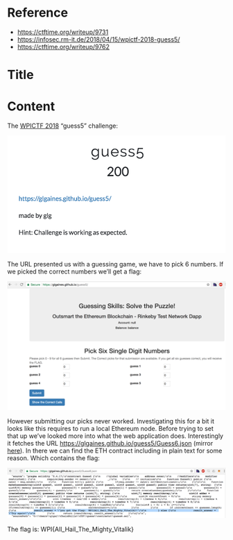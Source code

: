 # Reference

[//]: <> (文章所涉及到的技术点、WriteUp的链接)

* https://ctftime.org/writeup/9731
* https://infosec.rm-it.de/2018/04/15/wpictf-2018-guess5/
* https://ctftime.org/writeup/9762

# Title

[//]: <> (题目)



# Content

[//]: <> (WriteUp内容)


The [WPICTF 2018](https://ctf.wpictf.xyz/) “guess5” challenge:

![](Resource/1.png)

The URL presented us with a guessing game, we have to pick 6 numbers. If we picked the correct numbers we’ll get a flag:

![](Resource/2.png)

However submitting our picks never worked. Investigating this for a bit it looks like this requires to run a local Ethereum node. Before trying to set that up we’ve looked more into what the web application does. Interestingly it fetches the URL https://glgaines.github.io/guess5/Guess6.json (mirror [here](https://infosec.rm-it.de/ctf/wpictf2018/guess5/Guess6.json)). In there we can find the ETH contract including in plain text for some reason. Which contains the flag:

![](Resource/3.png)

The flag is: WPI{All_Hail_The_Mighty_Vitalik}